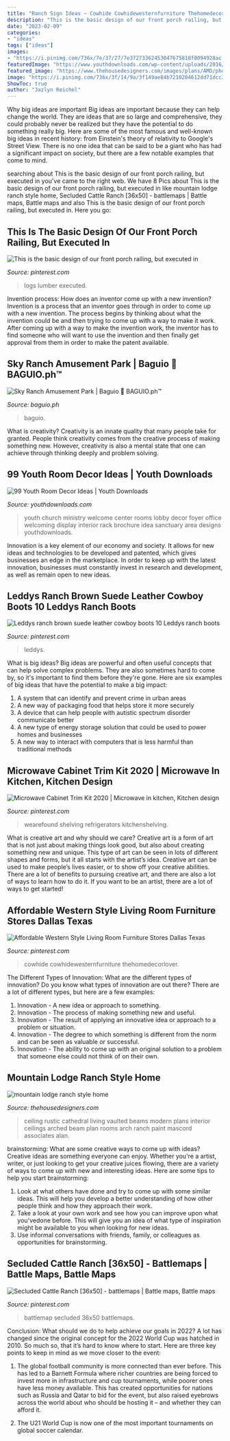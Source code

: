 ```yaml
---
title: "Ranch Sign Ideas ~ Cowhide Cowhidewesternfurniture Thehomedecorlover"
description: "This is the basic design of our front porch railing, but executed in"
date: "2023-02-09"
categories:
- "ideas"
tags: ["ideas"]
images:
- "https://i.pinimg.com/736x/7e/37/27/7e37273362453047675818f8094928ac.jpg"
featuredImage: "https://www.youthdownloads.com/wp-content/uploads/2016/02/Cool-youth-room-wall-art-4.jpg"
featured_image: "https://www.thehousedesigners.com/images/plans/AMD/photos/2467/2467-2011-06.jpg"
image: "https://i.pinimg.com/736x/3f/14/9a/3f149ae84b7210204612dd71dcc30bc4.jpg"
ShowToc: true
author: "Jazlyn Reichel"
---
```



Why big ideas are important
Big ideas are important because they can help change the world. They are ideas that are so large and comprehensive, they could probably never be realized but they have the potential to do something really big. Here are some of the most famous and well-known big ideas in recent history: from Einstein's theory of relativity to Google's Street View. There is no one idea that can be said to be a giant who has had a significant impact on society, but there are a few notable examples that come to mind.

	

		
searching about This is the basic design of our front porch railing, but executed in you've came to the right web. We have 8 Pics about This is the basic design of our front porch railing, but executed in like mountain lodge ranch style home, Secluded Cattle Ranch [36x50] - battlemaps | Battle maps, Battle maps and also This is the basic design of our front porch railing, but executed in. Here you go:
		
    
## This Is The Basic Design Of Our Front Porch Railing, But Executed In

<img loading=lazy src="https://i.pinimg.com/736x/5a/5c/84/5a5c84304881594b3837b91faa2f27ef.jpg" onerror="this.onerror=null;this.src='https://tse1.mm.bing.net/th?id=OIP.2nFDPZ6EsTUlvWc6amqRKwHaLF&amp;pid=15.1';" alt="This is the basic design of our front porch railing, but executed in">

_Source: pinterest.com_

>logs lumber executed. 

	

Invention process: How does an inventor come up with a new invention?
Invention is a process that an inventor goes through in order to come up with a new invention. The process begins by thinking about what the invention could be and then trying to come up with a way to make it work. After coming up with a way to make the invention work, the inventor has to find someone who will want to use the invention and then finally get approval from them in order to make the patent available.

    
## Sky Ranch Amusement Park | Baguio 🌲 BAGUIO.ph™

<img loading=lazy src="https://baguio.ph/wp-content/uploads/2020/10/Baguio-Sky-Ranch.jpg" onerror="this.onerror=null;this.src='https://tse4.mm.bing.net/th?id=OIP.sT-4S8-Z55lRnPkZBj-JVgHaJ4&amp;pid=15.1';" alt="Sky Ranch Amusement Park | Baguio 🌲 BAGUIO.ph™">

_Source: baguio.ph_

>baguio. 

	

What is creativity?
Creativity is an innate quality that many people take for granted. People think creativity comes from the creative process of making something new. However, creativity is also a mental state that one can achieve through thinking deeply and problem solving.

    
## 99 Youth Room Decor Ideas | Youth Downloads

<img loading=lazy src="https://www.youthdownloads.com/wp-content/uploads/2016/02/Cool-youth-room-wall-art-4.jpg" onerror="this.onerror=null;this.src='https://tse3.mm.bing.net/th?id=OIP.FzXTfR6NNeiCKI553D5DzAHaJ4&amp;pid=15.1';" alt="99 Youth Room Decor Ideas | Youth Downloads">

_Source: youthdownloads.com_

>youth church ministry welcome center rooms lobby decor foyer office welcoming display interior rack brochure idea sanctuary area designs youthdownloads. 

	

Innovation is a key element of our economy and society. It allows for new ideas and technologies to be developed and patented, which gives businesses an edge in the marketplace. In order to keep up with the latest innovation, businesses must constantly invest in research and development, as well as remain open to new ideas.

    
## Leddys Ranch Brown Suede Leather Cowboy Boots 10 Leddys Ranch Boots

<img loading=lazy src="https://i.pinimg.com/736x/24/25/3b/24253bcbb1ef9039729f15658d39c7bc.jpg" onerror="this.onerror=null;this.src='https://tse1.mm.bing.net/th?id=OIP.pGWYG86NgrsLw2XbzzfD7gHaWO&amp;pid=15.1';" alt="Leddys ranch brown suede leather cowboy boots 10 Leddys ranch boots">

_Source: pinterest.com_

>leddys. 

	

What is big ideas?
Big ideas are powerful and often useful concepts that can help solve complex problems. They are also sometimes hard to come by, so it's important to find them before they're gone. Here are six examples of big ideas that have the potential to make a big impact:
1. A system that can identify and prevent crime in urban areas 
2. A new way of packaging food that helps store it more securely 
3. A device that can help people with autistic spectrum disorder communicate better 
4. A new type of energy storage solution that could be used to power homes and businesses 
5. A new way to interact with computers that is less harmful than traditional methods 

    
## Microwave Cabinet Trim Kit 2020 | Microwave In Kitchen, Kitchen Design

<img loading=lazy src="https://i.pinimg.com/736x/7e/37/27/7e37273362453047675818f8094928ac.jpg" onerror="this.onerror=null;this.src='https://tse3.mm.bing.net/th?id=OIP.Gel-e1lqdUbE2EJ2fsPWRAHaJ6&amp;pid=15.1';" alt="Microwave Cabinet Trim Kit 2020 | Microwave in kitchen, Kitchen design">

_Source: pinterest.com_

>wearefound shelving refrigerators kitchenshelving. 

	

What is creative art and why should we care?
Creative art is a form of art that is not just about making things look good, but also about creating something new and unique. This type of art can be seen in lots of different shapes and forms, but it all starts with the artist’s idea. Creative art can be used to make people’s lives easier, or to show off your creative abilities. There are a lot of benefits to pursuing creative art, and there are also a lot of ways to learn how to do it. If you want to be an artist, there are a lot of ways to get started!

    
## Affordable Western Style Living Room Furniture Stores Dallas Texas

<img loading=lazy src="https://i.pinimg.com/736x/3f/14/9a/3f149ae84b7210204612dd71dcc30bc4.jpg" onerror="this.onerror=null;this.src='https://tse2.mm.bing.net/th?id=OIP.wsZE9Ncg3R3mkcBR8w4ZBwHaIQ&amp;pid=15.1';" alt="Affordable Western Style Living Room Furniture Stores Dallas Texas">

_Source: pinterest.com_

>cowhide cowhidewesternfurniture thehomedecorlover. 

	

The Different Types of Innovation: What are the different types of innovation?
Do you know what types of innovation are out there? There are a lot of different types, but here are a few examples: 
1. Innovation - A new idea or approach to something. 
2. Innovation - The process of making something new and useful. 
3. Innovation - The result of applying an innovative idea or approach to a problem or situation. 
4. Innovation - The degree to which something is different from the norm and can be seen as valuable or successful. 
5. Innovation - The ability to come up with an original solution to a problem that someone else could not think of on their own.

    
## Mountain Lodge Ranch Style Home

<img loading=lazy src="https://www.thehousedesigners.com/images/plans/AMD/photos/2467/2467-2011-06.jpg" onerror="this.onerror=null;this.src='https://tse1.mm.bing.net/th?id=OIP.VRPmc3S6A4M9O07k2gRSFAHaLH&amp;pid=15.1';" alt="mountain lodge ranch style home">

_Source: thehousedesigners.com_

>ceiling rustic cathedral living vaulted beams modern plans interior ceilings arched beam plan rooms arch ranch paint mascord associates alan. 

	

brainstorming: What are some creative ways to come up with ideas?
Creative ideas are something everyone can enjoy. Whether you're a artist, writer, or just looking to get your creative juices flowing, there are a variety of ways to come up with new and interesting ideas. Here are some tips to help you start brainstorming: 
1. Look at what others have done and try to come up with some similar ideas. This will help you develop a better understanding of how other people think and how they approach their work. 
2. Take a look at your own work and see how you can improve upon what you'vedone before. This will give you an idea of what type of inspiration might be available to you when looking for new ideas. 
3. Use informal conversations with friends, family, or colleagues as opportunities for brainstorming.

    
## Secluded Cattle Ranch [36x50] - Battlemaps | Battle Maps, Battle Maps

<img loading=lazy src="https://i.pinimg.com/736x/cb/4f/84/cb4f84cc6625372e4249fe3b73248121.jpg" onerror="this.onerror=null;this.src='https://tse3.mm.bing.net/th?id=OIP.RRY6IgsOd3p3oxBbyPd8xwHaKS&amp;pid=15.1';" alt="Secluded Cattle Ranch [36x50] - battlemaps | Battle maps, Battle maps">

_Source: pinterest.com_

>battlemap secluded 36x50 battlemaps. 

	

Conclusion: What should we do to help achieve our goals in 2022?
A lot has changed since the original concept for the 2022 World Cup was hatched in 2010. So much so, that it’s hard to know where to start. Here are three key points to keep in mind as we move closer to the event:
1. The global football community is more connected than ever before. This has led to a Barnett Formula where richer countries are being forced to invest more in infrastructure and cup tournaments, while poorer ones have less money available. This has created opportunities for nations such as Russia and Qatar to bid for the event, but also raised eyebrows across the world about who should be hosting it – and whether they can afford it.

2. The U21 World Cup is now one of the most important tournaments on global soccer calendar.

